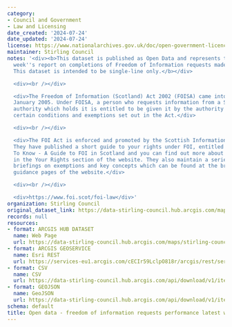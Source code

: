 ```yaml
---
category:
- Council and Government
- Law and Licensing
date_created: '2024-07-24'
date_updated: '2024-07-24'
license: https://www.nationalarchives.gov.uk/doc/open-government-licence/version/3/
maintainer: Stirling Council
notes: '<div><b>This dataset is published as Open Data and represents the most recent
  week''s report on completions of Freedom of Information requests made to the council.
  This dataset is intended to be single-line only.</b></div>

  <div><br /></div>

  <div>The Freedom of Information (Scotland) Act 2002 (FOISA) came into force on 1
  January 2005. Under FOISA, a person who requests information from a Scottish public
  authority which holds it is entitled to be given it by the authority subject to
  certain conditions and exemptions set out in the Act.</div>

  <div><br /></div>

  <div>The FOI Act is enforced and promoted by the Scottish Information Commissioner.
  They have published a short guide to your rights under FOI, entitled Your Right
  To Know - A Guide to FOI in Scotland and you can find out more about your rights
  in the Your Rights section of the website. They also maintain a series of more detailed
  briefings on exemptions and key concepts which can be found at the briefings and
  guidance pages of the website.</div>

  <div><br /></div>

  <div>https://www.foi.scot/foi-law</div>'
organization: Stirling Council
original_dataset_link: https://data-stirling-council.hub.arcgis.com/maps/stirling-council::open-data-freedom-of-information-requests-performance-latest-week
records: null
resources:
- format: ARCGIS HUB DATASET
  name: Web Page
  url: https://data-stirling-council.hub.arcgis.com/maps/stirling-council::open-data-freedom-of-information-requests-performance-latest-week
- format: ARCGIS GEOSERVICE
  name: Esri REST
  url: https://services-eu1.arcgis.com/cECIr59LclpO818r/arcgis/rest/services/open_data_freedom_of_information_performance_latest/FeatureServer/0
- format: CSV
  name: CSV
  url: https://data-stirling-council.hub.arcgis.com/api/download/v1/items/92067c0929ab4466828ee6f5680969ef/csv?layers=0
- format: GEOJSON
  name: GeoJSON
  url: https://data-stirling-council.hub.arcgis.com/api/download/v1/items/92067c0929ab4466828ee6f5680969ef/geojson?layers=0
schema: default
title: Open data - freedom of information requests performance latest week
---
```

